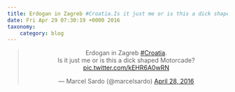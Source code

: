 ```yaml
---
title: Erdogan in Zagreb #Croatia.Is it just me or is this a dick shaped Motorcade? http://twitter.com/marcelsardo/status/725652088169070592/photo/1
date: Fri Apr 29 07:30:19 +0000 2016
taxonomy:
    category: blog
---
```

<blockquote class="twitter-tweet" align="center"><p lang="en" dir="ltr">Erdogan in Zagreb <a href="https://twitter.com/hashtag/Croatia?src=hash">#Croatia</a>.<br>Is it just me or is this a dick shaped Motorcade? <a href="http://twitter.com/marcelsardo/status/725652088169070592/photo/1">pic.twitter.com/kEHR6A0wRN</a></p>&mdash; Marcel Sardo (@marcelsardo) <a href="https://twitter.com/marcelsardo/status/725652088169070592">April 28, 2016</a></blockquote>
